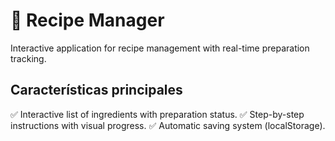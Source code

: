 # 🍳 Recipe Manager

Interactive application for recipe management with real-time preparation tracking.

## Características principales

✅ Interactive list of ingredients with preparation status.
✅ Step-by-step instructions with visual progress.
✅ Automatic saving system (localStorage).
